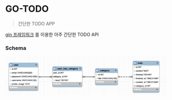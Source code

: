 # GO-TODO

> 간단한 TODO APP



[gin 프레임워크](https://github.com/gin-gonic/gin) 를 이용한 아주 간단한 TODO API



### Schema

![image-20200921000344961](images/image-20200921000344961.png)



